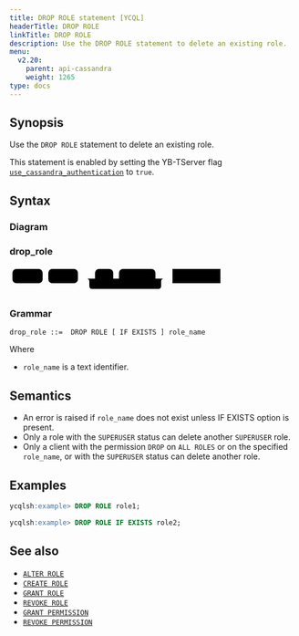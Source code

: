 ```yaml
---
title: DROP ROLE statement [YCQL]
headerTitle: DROP ROLE
linkTitle: DROP ROLE
description: Use the DROP ROLE statement to delete an existing role.
menu:
  v2.20:
    parent: api-cassandra
    weight: 1265
type: docs
---
```


## Synopsis

Use the `DROP ROLE` statement to delete an existing role.

This statement is enabled by setting the YB-TServer flag [`use_cassandra_authentication`](../../../reference/configuration/yb-tserver/#use-cassandra-authentication) to `true`.

## Syntax

### Diagram

### drop_role

<svg class="rrdiagram" version="1.1" xmlns:xlink="http://www.w3.org/1999/xlink" xmlns="http://www.w3.org/2000/svg" width="375" height="50" viewbox="0 0 375 50"><path class="connector" d="M0 22h5m53 0h10m52 0h30m32 0h10m64 0h20m-141 0q5 0 5 5v8q0 5 5 5h116q5 0 5-5v-8q0-5 5-5m5 0h10m84 0h5"/><rect class="literal" x="5" y="5" width="53" height="25" rx="7"/><text class="text" x="15" y="22">DROP</text><rect class="literal" x="68" y="5" width="52" height="25" rx="7"/><text class="text" x="78" y="22">ROLE</text><rect class="literal" x="150" y="5" width="32" height="25" rx="7"/><text class="text" x="160" y="22">IF</text><rect class="literal" x="192" y="5" width="64" height="25" rx="7"/><text class="text" x="202" y="22">EXISTS</text><a xlink:href="../grammar_diagrams#role-name"><rect class="rule" x="286" y="5" width="84" height="25"/><text class="text" x="296" y="22">role_name</text></a></svg>

### Grammar

```ebnf
drop_role ::=  DROP ROLE [ IF EXISTS ] role_name
```

Where

- `role_name` is a text identifier.

## Semantics

- An error is raised if `role_name` does not exist unless IF EXISTS option is present.
- Only a role with the `SUPERUSER` status can delete another `SUPERUSER` role.
- Only a client with the permission `DROP` on `ALL ROLES` or on the specified `role_name`, or with the `SUPERUSER` status can delete another role.

## Examples

```sql
ycqlsh:example> DROP ROLE role1;
```

```sql
ycqlsh:example> DROP ROLE IF EXISTS role2;
```

## See also

- [`ALTER ROLE`](../ddl_alter_role)
- [`CREATE ROLE`](../ddl_drop_role)
- [`GRANT ROLE`](../ddl_grant_role)
- [`REVOKE ROLE`](../ddl_revoke_role)
- [`GRANT PERMISSION`](../ddl_grant_permission)
- [`REVOKE PERMISSION`](../ddl_revoke_permission)
